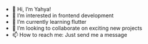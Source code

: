 - 👋 Hi, I’m Yahya!
- 👀 I’m interested in frontend development
- 🌱 I’m currently learning flutter
- 💞️ I’m looking to collaborate on exciting new projects
- 📫 How to reach me: Just send me a message
